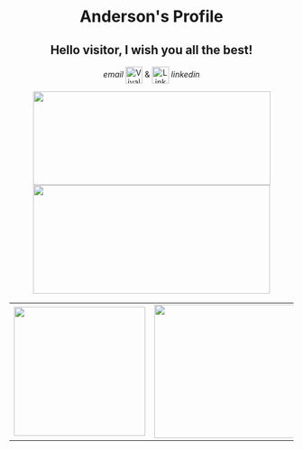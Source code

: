 <div align=center>
  <h1><strong>Anderson's Profile</strong></h1> 
  <h2><strong>Hello visitor, I wish you all the best!</strong></h2>
  <p><em>email </em><a href="mailto:andersonmoraes@vivaldi.net"><img src="https://cdn.discordapp.com/attachments/874004420118069298/874004506302623784/vivaldi.png" alt="Vivaldi Webmail  height=" width="30" align="center" /></a> &amp; <a href="https://www.linkedin.com/in/anderson-rodrigues-de-moraes-8660381b9/">
   <img src="https://cdn.discordapp.com/attachments/874004420118069298/874006956422090842/174857.png" alt="LinkedIn  height=" width="30" align="center" /></a> <em>linkedin</em>
  </p>
  <div>
   <a href="https://github.com/AndMoraes/">
   <img src="https://github-readme-stats.vercel.app/api?username=AndMoraes&amp;show_icons=true&amp;theme=tokyonight&amp;include_all_commits=true&amp;count_private=true" width="421" height="166" />
   <img src="https://github-readme-stats.vercel.app/api/top-langs/?username=AndMoraes&amp;layout=compact&amp;langs_count=7&amp;theme=tokyonight" width="420" height="193"/>
   </a>
 </div>
 
<table>
 <tr>
  <td width=420 align=center>
   <img width=233 height=229 id="learning" src="https://cdn.discordapp.com/attachments/874004420118069298/876295016891441162/learning.gif">
  </td>
  <td width=420 align=center>
   <img width=455 height=237 id="living" src="https://cdn.discordapp.com/attachments/874004420118069298/876254071454068786/logic.PNG">
  </td>
 </tr>
</table>
</div>
